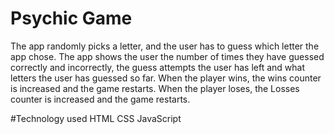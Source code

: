 # Psychic Game
The app randomly picks a letter, and the user has to guess which letter the app chose.
The app shows the user the number of times they have guessed correctly and incorrectly, the guess attempts the user has left and what letters the user has guessed so far.
When the player wins, the wins counter is increased and the game restarts. 
When the player loses, the Losses counter is increased and the game restarts.

#Technology used
HTML
CSS
JavaScript
